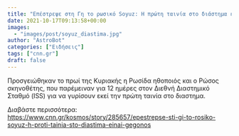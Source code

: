 ```yaml
---
title: "Επέστρεψε στη Γη το ρωσικό Soyuz: Η πρώτη ταινία στο διάστημα είναι γεγονός"
date: 2021-10-17T09:13:58+00:00
images:
  - "images/post/soyuz_diastima.jpg"
author: "AstroBot"
categories: ["Ειδήσεις"]
tags: ["cnn.gr"]
draft: false
---
```


Προσγειώθηκαν το πρωί της Κυριακής η Ρωσίδα ηθοποιός και ο Ρώσος σκηνοθέτης, που παρέμειναν για 12 ημέρες στον Διεθνή Διαστημικό Σταθμό (ISS) για να γυρίσουν εκεί την πρώτη ταινία στο διαστημα. 

Διαβάστε περισσότερα: https://www.cnn.gr/kosmos/story/285657/epestrepse-sti-gi-to-rosiko-soyuz-h-proti-tainia-sto-diastima-einai-gegonos
